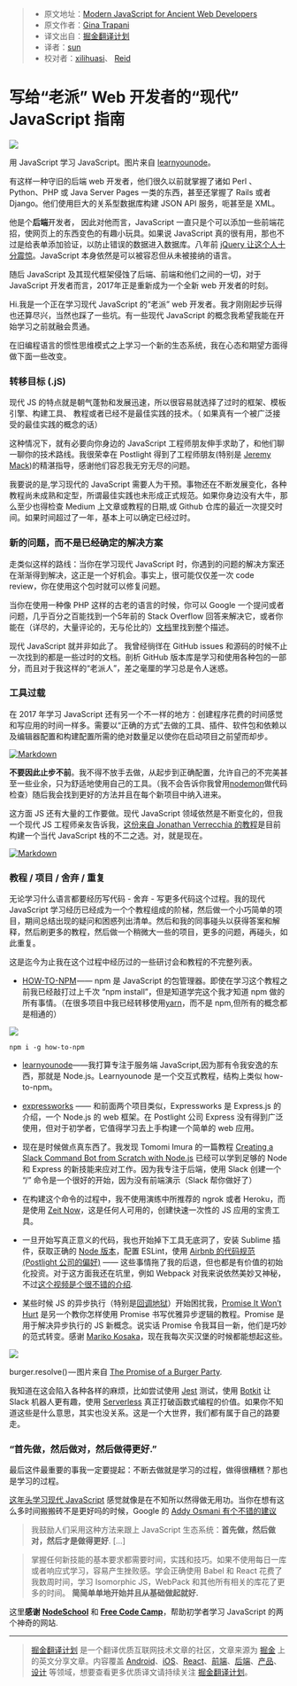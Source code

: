 > * 原文地址：[Modern JavaScript for Ancient Web Developers](https://trackchanges.postlight.com/modern-javascript-for-ancient-web-developers-58e7cae050f9#.ibsx51ylz)
> * 原文作者：[Gina Trapani](https://trackchanges.postlight.com/@ginatrapani?source=post_header_lockup)
> * 译文出自：[掘金翻译计划](https://github.com/xitu/gold-miner)
> * 译者：[sun](http://suncafe.cc)
> * 校对者：[xilihuasi](https://github.com/xilihuasi)、 [Reid](https://github.com/reid3290)

# 写给“老派” Web 开发者的“现代” JavaScript 指南 #

<img class="progressiveMedia-noscript js-progressiveMedia-inner" src="https://cdn-images-1.medium.com/max/800/1*_5XMNVNbpIDCDHU1YXZPyA.png">

用 JavaScript 学习 JavaScript。图片来自 [learnyounode](https://github.com/workshopper/learnyounode)。

有这样一种守旧的后端 web 开发者，他们很久以前就掌握了诸如 Perl 、Python、PHP 或 Java Server Pages 一类的东西，甚至还掌握了 Rails 或者 Django。他们使用巨大的关系型数据库构建 JSON API 服务，呃甚至是 XML。

他是个**后端**开发者， 因此对他而言，JavaScript 一直只是个可以添加一些前端花招，使网页上的东西变色的有趣小玩具。如果说 JavaScript 真的很有用，那也不过是给表单添加验证，以防止错误的数据进入数据库。八年前 [jQuery 让这个人十分震惊](https://twitter.com/ginatrapani/status/3252157585)。JavaScript 本身依然是可以被容忍但从未被接纳的语言。

 随后 JavaScript 及其现代框架侵蚀了后端、前端和他们之间的一切，对于 JavaScript 开发者而言，2017年正是重新成为一个全新 web 开发者的时刻。

Hi.我是一个正在学习现代 JavaScript 的“老派” web 开发者。我才刚刚起步玩得也还算尽兴，当然也踩了一些坑。有一些现代 JavaScript 的概念我希望我能在开始学习之前就融会贯通。

在旧编程语言的惯性思维模式之上学习一个新的生态系统，我在心态和期望方面得做下面一些改变。

### 转移目标 (.jS)

现代 JS 的特点就是朝气蓬勃和发展迅速，所以很容易就选择了过时的框架、模板引擎、构建工具、 教程或者已经不是最佳实践的技术。（ 如果真有一个被广泛接受的最佳实践的概念的话）

这种情况下，就有必要向你身边的 JavaScript 工程师朋友伸手求助了，和他们聊一聊你的技术路线。我很荣幸在 Postlight 得到了工程师朋友(特别是 [Jeremy Mack](https://medium.com/@mutewinter))的精湛指导，感谢他们容忍我无穷无尽的问题。

我要说的是,学习现代的 JavaScript 需要人为干预。事物还在不断发展变化，各种教程尚未成熟和定型，所谓最佳实践也未形成正式规范。如果你身边没有大牛，那么至少也得检查 Medium 上文章或教程的日期,或 Github 仓库的最近一次提交时间。如果时间超过了一年，基本上可以确定已经过时。

### 新的问题，而不是已经确定的解决方案 ###

走类似这样的路线：当你在学习现代 JavaScript 时，你遇到的问题的解决方案还在渐渐得到解决，这正是一个好机会。事实上，很可能仅仅差一次 code review，你在使用这个包时就可以修复问题。

当你在使用一种像 PHP 这样的古老的语言的时候，你可以 Google 一个提问或者问题，几乎百分之百能找到一个5年前的 Stack Overflow 回答来解决它，或者你能在（详尽的，大量评论的，无与伦比的）[文档](http://docs.php.net/docs.php)里找到整个描述。

现代 JavaScript 就并非如此了。 我曾经徜徉在 GitHub issues 和源码的时候不止一次找到的都是一些过时的文档。剖析 GitHub 版本库是学习和使用各种包的一部分，而且对于我这样的“老派人”，差之毫厘的学习总是令人迷惑。

### 工具过载 ###

在 2017 年学习 JavaScript 还有另一个不一样的地方：创建程序花费的时间感觉和写应用的时间一样多。需要以“正确的方式”去做的工具、插件、软件包和依赖以及编辑器配置和构建配置所需的绝对数量足以使你在启动项目之前望而却步。

[![Markdown](http://i4.buimg.com/1949/adafb30475d3d36a.png)](https://twitter.com/capndesign/status/832638513048850433/photo/1)

**不要因此止步不前**。我不得不放手去做，从起步到正确配置，允许自己的不完美甚至一些业余，只为舒适地使用自己的工具。（我不会告诉你我曾用[nodemon](https://nodemon.io/)做代码检查）随后我会找到更好的方法并且在每个新项目中纳入进来。

这方面 JS 还有大量的工作要做。现代 JavaScript 领域依然是不断变化的，但我一个现代 JS 工程师亲友告诉我，[这份来自 Jonathan Verrecchia 的教程](https://github.com/verekia/js-stack-from-scratch)是目前构建一个当代 JavaScript 栈的不二之选。对，就是现在。

[![Markdown](http://i1.piimg.com/1949/95cedaf271a8c352.png)](https://github.com/verekia/js-stack-from-scratch)

### 教程 / 项目 / 舍弃 / 重复 ###

无论学习什么语言都要经历写代码 - 舍弃 - 写更多代码这个过程。我的现代 JavaScript 学习经历已经成为一个个教程组成的阶梯，然后做一个小巧简单的项目，期间总结出现的疑问和困惑列出清单。然后和我的同事碰头以获得答案和解释，然后刷更多的教程，然后做一个稍微大一些的项目，更多的问题，再碰头，如此重复。

这是迄今为止我在这个过程中经历过的一些研讨会和教程的不完整列表。

- [HOW-TO-NPM](https://github.com/workshopper/how-to-npm) —— npm 是 JavaScript 的包管理器。即使在学习这个教程之前我已经敲打过上千次 “npm install”，但是知道学完这个我才知道 npm 做的所有事情。（在很多项目中我已经转移使用[yarn](https://github.com/yarnpkg/yarn)，而不是 npm,但所有的概念都是相通的）

<img class="progressiveMedia-noscript js-progressiveMedia-inner" src="https://cdn-images-1.medium.com/max/800/1*0NydvP4xLtp13z_HE2Xqyw.png">

`npm i -g how-to-npm`

- [learnyounode](https://github.com/workshopper/learnyounode)——我打算专注于服务端 JavaScript,因为那有令我安逸的东西，那就是 Node.js。Learnyounode 是一个交互式教程，结构上类似 how-to-npm。

- [expressworks](https://github.com/azat-co/expressworks) —— 和前面两个项目类似，Expressworks 是 Express.js 的介绍，一个 Node.js 的 web 框架。在 Postlight 公司 Express 没有得到广泛使用，但对于初学者，它值得学习去上手构建一个简单的 web 应用。
- 现在是时候做点真东西了。我发现 Tomomi Imura 的一篇教程 [Creating a Slack Command Bot from Scratch with Node.js](http://www.girliemac.com/blog/2016/10/24/slack-command-bot-nodejs/) 已经可以学到足够的 Node 和 Express 的新技能来应对工作。因为我专注于后端，使用 Slack 创建一个 “/” 命令是一个很好的开始，因为没有前端演示（Slack 帮你做好了）
- 在构建这个命令的过程中，我不使用演练中所推荐的 ngrok 或者 Heroku，而是使用 [Zeit Now](https://zeit.co/now)，这是任何人可用的，创建快速一次性的 JS 应用的宝贵工具。
- 一旦开始写真正意义的代码，我也开始掉下工具无底洞了，安装 Sublime 插件，获取正确的 [Node 版本](https://github.com/postlight/lux/blob/master/CONTRIBUTING.md#nodejs-version-requirements)，配置 ESLint，使用 [Airbnb 的代码规范 (Postlight 公司的偏好)](https://github.com/airbnb/javascript) —— 这些事情拖了我的后退，但也都是有价值的初始化投资。对于这方面我还在坑里，例如 Webpack 对我来说依然美妙又神秘，不过[这个视频是个很不错的介绍](https://www.youtube.com/watch?v=WQue1AN93YU)*.*
- 某些时候 JS 的异步执行（特别是[回调地狱](http://callbackhell.com/)）开始困扰我，[Promise It Won’t Hurt](https://github.com/stevekane/promise-it-wont-hurt) 是另一个教你怎样使用 Promise 书写优雅异步逻辑的教程。Promise 是用于解决异步执行的 JS 新概念。说实话 Promise 令我耳目一新，他们是巧妙的范式转变。感谢 [Mariko Kosaka](http://kosamari.com/notes/the-promise-of-a-burger-party)，现在我每次买汉堡的时候都能想起这些。
<img class="progressiveMedia-noscript js-progressiveMedia-inner" src="https://cdn-images-1.medium.com/max/800/1*Gh5Pv0ujTuikxGZMeANfCg.png">

burger.resolve() — 图片来自 [The Promise of a Burger Party](http://kosamari.com/notes/the-promise-of-a-burger-party).

我知道在这会陷入各种各样的麻烦，比如尝试使用 [Jest](https://facebook.github.io/jest/) 测试，使用 [Botkit](https://github.com/howdyai/botkit) 让 Slack 机器人更有趣，使用 [Serverless](https://serverless.com/) 真正打破函数式编程的价值。如果你不知道这些是什么意思，其实也没关系。这是一个大世界，我们都有属于自己的路要走。

### **“首先做，然后做对，然后做得更好**.” ###

最后这件最重要的事我一定要提起：不断去做就是学习的过程，做得很糟糕？那也是学习的过程。

[这年头学习现代 JavaScript](https://hackernoon.com/how-it-feels-to-learn-javascript-in-2016-d3a717dd577f#.kclvczou2) 感觉就像是在不知所以然得做无用功。当你在想有这么多时间搬搬砖不是更好吗的时候，Google 的 [Addy Osmani 有个不错的建议](https://medium.com/@addyosmani/totally-get-your-frustration-ea11adf237e3#.t599ja0j3)

> 我鼓励人们采用这种方法来跟上 JavaScript 生态系统：**首先做，然后做对，然后才是做得更好**. […]

> 掌握任何新技能的基本要求都需要时间，实践和技巧。如果不使用每日一库或者响应式学习，容易产生挫败感。学会正确使用 Babel 和 React 花费了我数周时间，学习 Isomorphic JS，WebPack 和其他所有相关的库花了更多的时间。 **简简单单地开始并且从基础做起就好.**

这里**感谢** [ **NodeSchool**](https://nodeschool.io/) 和 [**Free Code Camp**](https://www.freecodecamp.com/)，帮助初学者学习 JavaScript 的两个神奇的网站.  


---

> [掘金翻译计划](https://github.com/xitu/gold-miner) 是一个翻译优质互联网技术文章的社区，文章来源为 [掘金](https://juejin.im) 上的英文分享文章。内容覆盖 [Android](https://github.com/xitu/gold-miner#android)、[iOS](https://github.com/xitu/gold-miner#ios)、[React](https://github.com/xitu/gold-miner#react)、[前端](https://github.com/xitu/gold-miner#前端)、[后端](https://github.com/xitu/gold-miner#后端)、[产品](https://github.com/xitu/gold-miner#产品)、[设计](https://github.com/xitu/gold-miner#设计) 等领域，想要查看更多优质译文请持续关注 [掘金翻译计划](https://github.com/xitu/gold-miner)。
